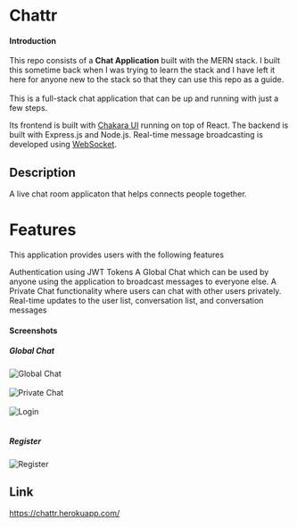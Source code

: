 # Chattr


#### Introduction

This repo consists of a **Chat Application** built with the MERN stack. I built this sometime back when I was trying to learn the stack and I have left it here for anyone new to the stack so that they can use this repo as a guide.
<br/><br/>
This is a full-stack chat application that can be up and running with just a few steps. 

Its frontend is built with [Chakara UI](https://material-ui.com/) running on top of React.
The backend is built with Express.js and Node.js.
Real-time message broadcasting is developed using [WebSocket](https://socket.io/).

## Description

A live chat room applicaton that helps connects people together.

# Features
This application provides users with the following features

Authentication using JWT Tokens
A Global Chat which can be used by anyone using the application to broadcast messages to everyone else.
A Private Chat functionality where users can chat with other users privately.
Real-time updates to the user list, conversation list, and conversation messages

#### Screenshots

##### Global Chat
![Global Chat](https://i.imgur.com/VkdwAme.png)
<br/><br/>
![Private Chat](https://i.imgur.com/jdCBYu4.png)
<br/><br/>
![Login](https://i.imgur.com/6iobucn.png)
<br/><br/>
##### Register
![Register](https://i.imgur.com/AMkpl9C.png)

## Link 
https://chattr.herokuapp.com/


